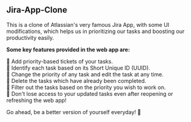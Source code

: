 ## Jira-App-Clone

This is a clone of Atlassian's very famous Jira App, with some UI modifications, which helps us in prioritizing our tasks and boosting our productivity easily. 

<b>Some key features provided in the web app are:</b>

📌 Add priority-based tickets of your tasks. <br>
📌 Identify each task based on its Short Unique ID (UUID). <br>
📌 Change the priority of any task and edit the task at any time. <br>
📌 Delete the tasks which have already been completed. <br>
📌 Filter out the tasks based on the priority you wish to work on. <br>
📌 Don't lose access to your updated tasks even after reopening or refreshing the web app! <br>

Go ahead, be a better version of yourself everyday! 🦋
